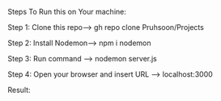 Steps To Run this on Your machine:

Step 1: Clone this repo--> gh repo clone Pruhsoon/Projects

Step 2: Install Nodemon--> npm i nodemon

Step 3: Run command --> nodemon server.js

Step 4: Open your browser and insert URL --> localhost:3000

Result:

